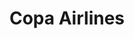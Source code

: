 ---
title: "Copa Airlines"
url: /caracas/copa-airlines-av-principal-del-cafetal/
shop: Reisebüro
---